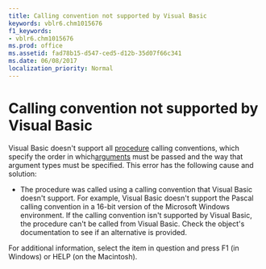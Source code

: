 ```yaml
---
title: Calling convention not supported by Visual Basic
keywords: vblr6.chm1015676
f1_keywords:
- vblr6.chm1015676
ms.prod: office
ms.assetid: fad78b15-d547-ced5-d12b-35d07f66c341
ms.date: 06/08/2017
localization_priority: Normal
---
```



# Calling convention not supported by Visual Basic

Visual Basic doesn't support all [procedure](../../Glossary/vbe-glossary.md#procedure) calling conventions, which specify the order in which[arguments](../../Glossary/vbe-glossary.md#argument) must be passed and the way that argument types must be specified. This error has the following cause and solution:



- The procedure was called using a calling convention that Visual Basic doesn't support. For example, Visual Basic doesn't support the Pascal calling convention in a 16-bit version of the Microsoft Windows environment. If the calling convention isn't supported by Visual Basic, the procedure can't be called from Visual Basic. Check the object's documentation to see if an alternative is provided.
    

For additional information, select the item in question and press F1 (in Windows) or HELP (on the Macintosh).

